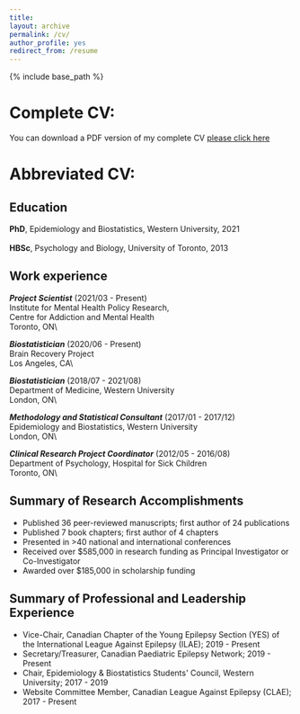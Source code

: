 ```yaml
---
title:  
layout: archive
permalink: /cv/
author_profile: yes
redirect_from: /resume
---
```


{% include base_path %}

# Complete CV:


You can download a PDF version of my complete CV <a href="/files/Klajdi Puka CV.pdf" target="_blank"> please click here</a> 



# Abbreviated CV:

## Education
**PhD**, Epidemiology and Biostatistics, Western University, 2021<br><br>
**HBSc**, Psychology and Biology, University of Toronto, 2013




## Work experience
**_Project Scientist_** (2021/03 - Present)\
Institute for Mental Health Policy Research,\
Centre for Addiction and Mental Health\
Toronto, ON\

**_Biostatistician_** (2020/06 - Present)\
Brain Recovery Project\
Los Angeles, CA\
 
**_Biostatistician_** (2018/07 - 2021/08)\
Department of Medicine, Western University\
London, ON\
   
**_Methodology and Statistical Consultant_** (2017/01 - 2017/12)\
Epidemiology and Biostatistics, Western University\
London, ON\


**_Clinical Research Project Coordinator_** (2012/05 - 2016/08)\
Department of Psychology, Hospital for Sick Children\
Toronto, ON\



## Summary of Research Accomplishments
* Published 36 peer-reviewed manuscripts; first author of 24 publications
* Published 7 book chapters; first author of 4 chapters
* Presented in >40 national and international conferences 
* Received over $585,000 in research funding as Principal Investigator or Co-Investigator
* Awarded over $185,000 in scholarship funding



## Summary of Professional and Leadership Experience 
* Vice-Chair, Canadian Chapter of the Young Epilepsy Section (YES) of the International League Against Epilepsy (ILAE); 2019 - Present
* Secretary/Treasurer, Canadian Paediatric Epilepsy Network; 2019 - Present
* Chair, Epidemiology & Biostatistics Students' Council, Western University; 2017 - 2019 
* Website Committee Member, Canadian League Against Epilepsy (CLAE); 2017 - Present 

